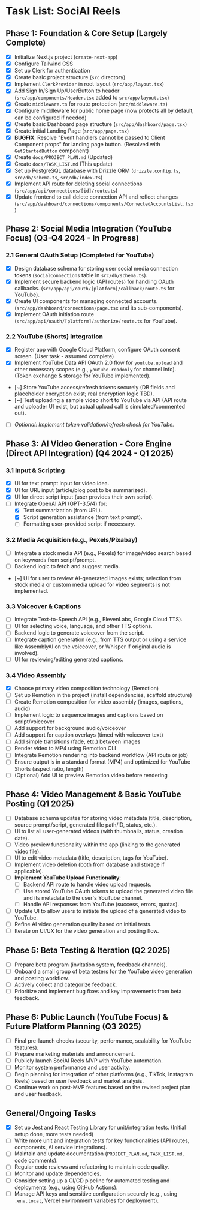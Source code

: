 # Task List: SociAI Reels

## Phase 1: Foundation & Core Setup (Largely Complete)

- [x] Initialize Next.js project (`create-next-app`)
- [x] Configure Tailwind CSS
- [x] Set up Clerk for authentication
- [x] Create basic project structure (`src` directory)
- [x] Implement `ClerkProvider` in root layout (`src/app/layout.tsx`)
- [x] Add Sign In/Sign Up/UserButton to header (`src/app/components/Header.tsx` added to `src/app/layout.tsx`)
- [x] Create `middleware.ts` for route protection (`src/middleware.ts`)
- [x] Configure middleware for public home page (now protects all by default, can be configured if needed)
- [x] Create basic Dashboard page structure (`src/app/dashboard/page.tsx`)
- [x] Create initial Landing Page (`src/app/page.tsx`)
- [x] **BUGFIX**: Resolve "Event handlers cannot be passed to Client Component props" for landing page button. (Resolved with `GetStartedButton` component)
- [x] Create `docs/PROJECT_PLAN.md` (Updated)
- [x] Create `docs/TASK_LIST.md` (This update)
- [x] Set up PostgreSQL database with Drizzle ORM (`drizzle.config.ts`, `src/db/schema.ts`, `src/db/index.ts`)
- [x] Implement API route for deleting social connections (`src/app/api/connections/[id]/route.ts`)
- [x] Update frontend to call delete connection API and reflect changes (`src/app/dashboard/connections/components/ConnectedAccountsList.tsx`)

## Phase 2: Social Media Integration (YouTube Focus) (Q3-Q4 2024 - In Progress)

### 2.1 General OAuth Setup (Completed for YouTube)
- [x] Design database schema for storing user social media connection tokens (`socialConnections` table in `src/db/schema.ts`).
- [x] Implement secure backend logic (API routes) for handling OAuth callbacks. (`src/app/api/oauth/[platform]/callback/route.ts` for YouTube).
- [x] Create UI components for managing connected accounts. (`src/app/dashboard/connections/page.tsx` and its sub-components).
- [x] Implement OAuth initiation route (`src/app/api/oauth/[platform]/authorize/route.ts` for YouTube).

### 2.2 YouTube (Shorts) Integration
- [x] Register app with Google Cloud Platform, configure OAuth consent screen. (User task - assumed complete)
- [x] Implement YouTube Data API OAuth 2.0 flow for `youtube.upload` and other necessary scopes (e.g., `youtube.readonly` for channel info). (Token exchange & storage for YouTube implemented).
- [~] Store YouTube access/refresh tokens securely (DB fields and placeholder encryption exist; real encryption logic TBD).
- [~] Test uploading a sample video short to YouTube via API (API route and uploader UI exist, but actual upload call is simulated/commented out).
- [ ] *Optional: Implement token validation/refresh check for YouTube.*

## Phase 3: AI Video Generation - Core Engine (Direct API Integration) (Q4 2024 - Q1 2025)

### 3.1 Input & Scripting
- [x] UI for text prompt input for video idea.
- [x] UI for URL input (article/blog post to be summarized).
- [x] UI for direct script input (user provides their own script).
- [ ] Integrate OpenAI API (GPT-3.5/4) for:
    - [x] Text summarization (from URL).
    - [x] Script generation assistance (from text prompt).
    - [ ] Formatting user-provided script if necessary.

### 3.2 Media Acquisition (e.g., Pexels/Pixabay)
- [ ] Integrate a stock media API (e.g., Pexels) for image/video search based on keywords from script/prompt.
- [ ] Backend logic to fetch and suggest media.
- [~] UI for user to review AI-generated images exists; selection from stock media or custom media upload for video segments is not implemented.

### 3.3 Voiceover & Captions
- [ ] Integrate Text-to-Speech API (e.g., ElevenLabs, Google Cloud TTS).
- [ ] UI for selecting voice, language, and other TTS options.
- [ ] Backend logic to generate voiceover from the script.
- [ ] Integrate caption generation (e.g., from TTS output or using a service like AssemblyAI on the voiceover, or Whisper if original audio is involved).
- [ ] UI for reviewing/editing generated captions.

### 3.4 Video Assembly
- [x] Choose primary video composition technology (Remotion)
- [ ] Set up Remotion in the project (install dependencies, scaffold structure)
- [ ] Create Remotion composition for video assembly (images, captions, audio)
- [ ] Implement logic to sequence images and captions based on script/voiceover
- [ ] Add support for background audio/voiceover
- [ ] Add support for caption overlays (timed with voiceover text)
- [ ] Add simple transitions (fade, etc.) between images
- [ ] Render video to MP4 using Remotion CLI
- [ ] Integrate Remotion rendering into backend workflow (API route or job)
- [ ] Ensure output is in a standard format (MP4) and optimized for YouTube Shorts (aspect ratio, length)
- [ ] (Optional) Add UI to preview Remotion video before rendering

## Phase 4: Video Management & Basic YouTube Posting (Q1 2025)

- [ ] Database schema updates for storing video metadata (title, description, source prompt/script, generated file path/ID, status, etc.).
- [ ] UI to list all user-generated videos (with thumbnails, status, creation date).
- [ ] Video preview functionality within the app (linking to the generated video file).
- [ ] UI to edit video metadata (title, description, tags for YouTube).
- [ ] Implement video deletion (both from database and storage if applicable).
- [ ] **Implement YouTube Upload Functionality**:
    - [ ] Backend API route to handle video upload requests.
    - [ ] Use stored YouTube OAuth tokens to upload the generated video file and its metadata to the user's YouTube channel.
    - [ ] Handle API responses from YouTube (success, errors, quotas).
- [ ] Update UI to allow users to initiate the upload of a generated video to YouTube.
- [ ] Refine AI video generation quality based on initial tests.
- [ ] Iterate on UI/UX for the video generation and posting flow.

## Phase 5: Beta Testing & Iteration (Q2 2025)

- [ ] Prepare beta program (invitation system, feedback channels).
- [ ] Onboard a small group of beta testers for the YouTube video generation and posting workflow.
- [ ] Actively collect and categorize feedback.
- [ ] Prioritize and implement bug fixes and key improvements from beta feedback.

## Phase 6: Public Launch (YouTube Focus) & Future Platform Planning (Q3 2025)

- [ ] Final pre-launch checks (security, performance, scalability for YouTube features).
- [ ] Prepare marketing materials and announcement.
- [ ] Publicly launch SociAI Reels MVP with YouTube automation.
- [ ] Monitor system performance and user activity.
- [ ] Begin planning for integration of other platforms (e.g., TikTok, Instagram Reels) based on user feedback and market analysis.
- [ ] Continue work on post-MVP features based on the revised project plan and user feedback.

## General/Ongoing Tasks

- [x] Set up Jest and React Testing Library for unit/integration tests. (Initial setup done, more tests needed)
- [ ] Write more unit and integration tests for key functionalities (API routes, components, AI service integrations).
- [ ] Maintain and update documentation (`PROJECT_PLAN.md`, `TASK_LIST.md`, code comments).
- [ ] Regular code reviews and refactoring to maintain code quality.
- [ ] Monitor and update dependencies.
- [ ] Consider setting up a CI/CD pipeline for automated testing and deployments (e.g., using GitHub Actions).
- [ ] Manage API keys and sensitive configuration securely (e.g., using `.env.local`, Vercel environment variables for deployment). 